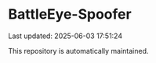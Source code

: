 # BattleEye-Spoofer

Last updated: 2025-06-03 17:51:24

This repository is automatically maintained.
